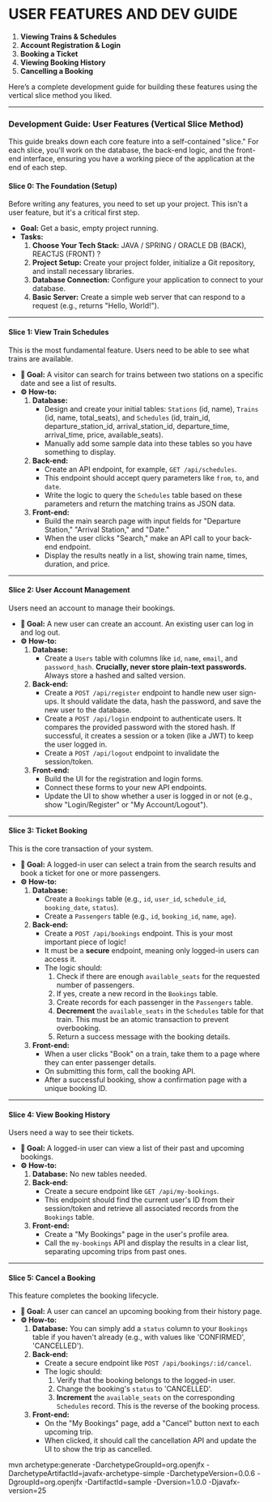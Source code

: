 
# USER FEATURES AND DEV GUIDE

1.  **Viewing Trains & Schedules**
2.  **Account Registration & Login**
3.  **Booking a Ticket**
4.  **Viewing Booking History**
5.  **Cancelling a Booking**

Here’s a complete development guide for building these features using the vertical slice method you liked.

***

### Development Guide: User Features (Vertical Slice Method)

This guide breaks down each core feature into a self-contained "slice." For each slice, you'll work on the database, the back-end logic, and the front-end interface, ensuring you have a working piece of the application at the end of each step.

#### **Slice 0: The Foundation (Setup)**

Before writing any features, you need to set up your project. This isn't a user feature, but it's a critical first step.

* **Goal:** Get a basic, empty project running.
* **Tasks:**
    1.  **Choose Your Tech Stack:** JAVA / SPRING / ORACLE DB (BACK), REACTJS (FRONT) ? 
    2.  **Project Setup:** Create your project folder, initialize a Git repository, and install necessary libraries.
    3.  **Database Connection:** Configure your application to connect to your database.
    4.  **Basic Server:** Create a simple web server that can respond to a request (e.g., returns "Hello, World!").

---

#### **Slice 1: View Train Schedules**

This is the most fundamental feature. Users need to be able to see what trains are available.

* **🎯 Goal:** A visitor can search for trains between two stations on a specific date and see a list of results.
* **⚙️ How-to:**
    1.  **Database:**
        * Design and create your initial tables: `Stations` (id, name), `Trains` (id, name, total_seats), and `Schedules` (id, train_id, departure_station_id, arrival_station_id, departure_time, arrival_time, price, available_seats).
        * Manually add some sample data into these tables so you have something to display.
    2.  **Back-end:**
        * Create an API endpoint, for example, `GET /api/schedules`.
        * This endpoint should accept query parameters like `from`, `to`, and `date`.
        * Write the logic to query the `Schedules` table based on these parameters and return the matching trains as JSON data.
    3.  **Front-end:**
        * Build the main search page with input fields for "Departure Station," "Arrival Station," and "Date."
        * When the user clicks "Search," make an API call to your back-end endpoint.
        * Display the results neatly in a list, showing train name, times, duration, and price. 

---

#### **Slice 2: User Account Management**

Users need an account to manage their bookings.

* **🎯 Goal:** A new user can create an account. An existing user can log in and log out.
* **⚙️ How-to:**
    1.  **Database:**
        * Create a `Users` table with columns like `id`, `name`, `email`, and `password_hash`. **Crucially, never store plain-text passwords.** Always store a hashed and salted version.
    2.  **Back-end:**
        * Create a `POST /api/register` endpoint to handle new user sign-ups. It should validate the data, hash the password, and save the new user to the database.
        * Create a `POST /api/login` endpoint to authenticate users. It compares the provided password with the stored hash. If successful, it creates a session or a token (like a JWT) to keep the user logged in.
        * Create a `POST /api/logout` endpoint to invalidate the session/token.
    3.  **Front-end:**
        * Build the UI for the registration and login forms.
        * Connect these forms to your new API endpoints.
        * Update the UI to show whether a user is logged in or not (e.g., show "Login/Register" or "My Account/Logout").

---

#### **Slice 3: Ticket Booking**

This is the core transaction of your system.

* **🎯 Goal:** A logged-in user can select a train from the search results and book a ticket for one or more passengers.
* **⚙️ How-to:**
    1.  **Database:**
        * Create a `Bookings` table (e.g., `id`, `user_id`, `schedule_id`, `booking_date`, `status`).
        * Create a `Passengers` table (e.g., `id`, `booking_id`, `name`, `age`).
    2.  **Back-end:**
        * Create a `POST /api/bookings` endpoint. This is your most important piece of logic!
        * It must be a **secure** endpoint, meaning only logged-in users can access it.
        * The logic should:
            1.  Check if there are enough `available_seats` for the requested number of passengers.
            2.  If yes, create a new record in the `Bookings` table.
            3.  Create records for each passenger in the `Passengers` table.
            4.  **Decrement** the `available_seats` in the `Schedules` table for that train. This must be an atomic transaction to prevent overbooking.
            5.  Return a success message with the booking details.
    3.  **Front-end:**
        * When a user clicks "Book" on a train, take them to a page where they can enter passenger details.
        * On submitting this form, call the booking API.
        * After a successful booking, show a confirmation page with a unique booking ID.

---

#### **Slice 4: View Booking History**

Users need a way to see their tickets.

* **🎯 Goal:** A logged-in user can view a list of their past and upcoming bookings.
* **⚙️ How-to:**
    1.  **Database:** No new tables needed.
    2.  **Back-end:**
        * Create a secure endpoint like `GET /api/my-bookings`.
        * This endpoint should find the current user's ID from their session/token and retrieve all associated records from the `Bookings` table.
    3.  **Front-end:**
        * Create a "My Bookings" page in the user's profile area.
        * Call the `my-bookings` API and display the results in a clear list, separating upcoming trips from past ones.

---

#### **Slice 5: Cancel a Booking**

This feature completes the booking lifecycle.

* **🎯 Goal:** A user can cancel an upcoming booking from their history page.
* **⚙️ How-to:**
    1.  **Database:** You can simply add a `status` column to your `Bookings` table if you haven't already (e.g., with values like 'CONFIRMED', 'CANCELLED').
    2.  **Back-end:**
        * Create a secure endpoint like `POST /api/bookings/:id/cancel`.
        * The logic should:
            1.  Verify that the booking belongs to the logged-in user.
            2.  Change the booking's `status` to 'CANCELLED'.
            3.  **Increment** the `available_seats` on the corresponding `Schedules` record. This is the reverse of the booking process.
    3.  **Front-end:**
        * On the "My Bookings" page, add a "Cancel" button next to each upcoming trip.
        * When clicked, it should call the cancellation API and update the UI to show the trip as cancelled.



mvn archetype:generate -DarchetypeGroupId=org.openjfx -DarchetypeArtifactId=javafx-archetype-simple -DarchetypeVersion=0.0.6 -DgroupId=org.openjfx -DartifactId=sample -Dversion=1.0.0 -Djavafx-version=25